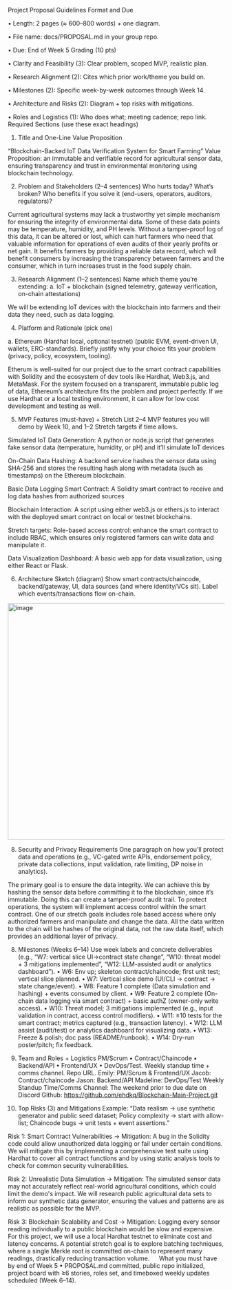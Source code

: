 Project Proposal Guidelines 
Format and Due

•	Length:  2 pages (≈ 600–800 words) + one diagram.

•	File name: docs/PROPOSAL.md in your group repo.

•	Due: End of Week 5 
Grading (10 pts)

•	Clarity and Feasibility (3): Clear problem, scoped MVP, realistic plan.

•	Research Alignment (2): Cites which prior work/theme you build on.

•	Milestones (2): Specific week-by-week outcomes through Week 14.

•	Architecture and Risks (2): Diagram + top risks with mitigations.

•	Roles and Logistics (1): Who does what; meeting cadence; repo link.
Required Sections (use these exact headings)

1.	Title and One-Line Value Proposition

 “Blockchain-Backed IoT Data Verification System for Smart Farming”
Value Proposition: an immutable and verifiable record for agricultural sensor data, ensuring transparency and trust in environmental monitoring using blockchain technology.

2.	Problem and Stakeholders (2–4 sentences)
 Who hurts today? What’s broken? Who benefits if you solve it (end-users, operators, auditors, regulators)?

Current agricultural systems may lack a trustworthy yet simple mechanism for ensuring the integrity of environmental data. Some of these data points may be temperature, humidity, and PH levels. Without a tamper-proof log of this data, it can be altered or lost, which can hurt farmers who need that valuable information for operations of even audits of their yearly profits or net gain. It benefits farmers by providing a reliable data record, which will benefit consumers by increasing the transparency between farmers and the consumer, which in turn increases trust in the food supply chain.

3.	Research Alignment (1–2 sentences)
 Name which theme you’re extending:
a.	IoT + blockchain (signed telemetry, gateway verification, on-chain attestations)

We will be extending IoT devices with the blockchain into farmers and their data they need, such as data logging.

4.	Platform and Rationale (pick one)

a.	Ethereum (Hardhat local, optional testnet) (public EVM, event-driven UI, wallets, ERC-standards).
 Briefly justify why your choice fits your problem (privacy, policy, ecosystem, tooling).

Etherum is well-suited for our project due to the smart contract capabilities with Solidity and the ecosystem of dev tools like Hardhat, Web3.js, and MetaMask. For the system focused on a transparent, immutable public log of data, Ethereum’s architecture fits the problem and project perfectly. If we use Hardhat or a local testing environment, it can allow for low cost development and testing as well.

5.	MVP Features (must-have) + Stretch
 List 2–4 MVP features you will demo by Week 10, and 1–2 Stretch targets if time allows.

Simulated IoT Data Generation: A python or node.js script that generates fake sensor data (temperature, humidity, or pH) and it’ll simulate IoT devices

On-Chain Data Hashing: A backend service hashes the sensor data using SHA-256 and stores the resulting hash along with metadata (such as timestamps) on the Ethereum blockchain.

Basic Data Logging Smart Contract: A Solidity smart contract to receive and log data hashes from authorized sources

Blockchain Interaction: A script using either web3.js or ethers.js to interact with the deployed smart contract on local or testnet blockchains.

Stretch targets:
Role-based access control: enhance the smart contract to include RBAC, which ensures only registered farmers can write data and manipulate it.

Data Visualization Dashboard: A basic web app for data visualization, using either React or Flask.

6.	Architecture Sketch (diagram)
 Show smart contracts/chaincode, backend/gateway, UI, data sources (and where identity/VCs sit). Label which events/transactions flow on-chain.
<img width="975" height="548" alt="image" src="https://github.com/user-attachments/assets/55c78ea3-774f-4f2e-adbf-c94d17ed88cc" />

 
8.	Security and Privacy Requirements
 One paragraph on how you’ll protect data and operations (e.g., VC-gated write APIs, endorsement policy, private data collections, input validation, rate limiting, DP noise in analytics).

The primary goal is to ensure the data integrity. We can achieve this by hashing the sensor data before committing it to the blockchain, since it’s immutable. Doing this can create a tamper-proof audit trail. To protect operations, the system will implement access control within the smart contract. One of our stretch goals includes role based access where only authorized farmers and manipulate and change the data. All the data written to the chain will be hashes of the original data, not the raw data itself, which provides an additional layer of privacy.

8.	Milestones (Weeks 6–14)
 Use week labels and concrete deliverables (e.g., “W7: vertical slice UI→contract state change”, “W10: threat model + 3 mitigations implemented”, “W12: LLM-assisted audit or analytics dashboard”).
•	W6: Env up; skeleton contract/chaincode; first unit test; vertical slice planned.
•	W7: Vertical slice demo (UI/CLI → contract → state change/event).
•	W8: Feature 1 complete (Data simulation and hashing) + events consumed by client.
•	W9: Feature 2 complete (On-chain data logging via smart contract) + basic authZ (owner-only write access).
•	W10: Threat model; 3 mitigations implemented (e.g., input validation in contract, access control modifiers).
•	W11: ≥10 tests for the smart contract; metrics captured (e.g., transaction latency).
•	W12: LLM assist (audit/test) or analytics dashboard for visualizing data.
•	W13: Freeze & polish; doc pass (README/runbook).
•	W14: Dry-run poster/pitch; fix feedback.

9.	Team and Roles + Logistics
 PM/Scrum • Contract/Chaincode • Backend/API • Frontend/UX • DevOps/Test.
 Weekly standup time + comms channel. Repo URL.
Emily: PM/Scrum & Frontend/UX
Jacob: Contract/chaincode
Jason: Backend/API
Madeline: DevOps/Test
Weekly Standup Time/Comms Channel: The weekend prior to due date on Discord
Github: https://github.com/ehdkq/Blockchain-Main-Project.git

10.	Top Risks (3) and Mitigations
 Example: “Data realism → use synthetic generator and public seed dataset; Policy complexity → start with allow-list; Chaincode bugs → unit tests + event assertions.”

Risk 1: Smart Contract Vulnerabilities → Mitigation: A bug in the Solidity code could allow unauthorized data logging or fail under certain conditions. We will mitigate this by implementing a comprehensive test suite using Hardhat to cover all contract functions and by using static analysis tools to check for common security vulnerabilities.

Risk 2: Unrealistic Data Simulation → Mitigation: The simulated sensor data may not accurately reflect real-world agricultural conditions, which could limit the demo's impact. We will research public agricultural data sets to inform our synthetic data generator, ensuring the values and patterns are as realistic as possible for the MVP.

Risk 3: Blockchain Scalability and Cost → Mitigation: Logging every sensor reading individually to a public blockchain would be slow and expensive. For this project, we will use a local Hardhat testnet to eliminate cost and latency concerns. A potential stretch goal is to explore batching techniques, where a single Merkle root is committed on-chain to represent many readings, drastically reducing transaction volume.
 
What you must have by end of Week 5
•	PROPOSAL.md committed, public repo initialized, project board with ≥6 stories, roles set, and timeboxed weekly updates scheduled (Week 6–14).

